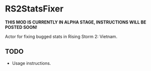 # RS2StatsFixer

**THIS MOD IS CURRENTLY IN ALPHA STAGE, INSTRUCTIONS WILL BE POSTED SOON!**

Actor for fixing bugged stats in Rising Storm 2: Vietnam.

## TODO

- Usage instructions.
